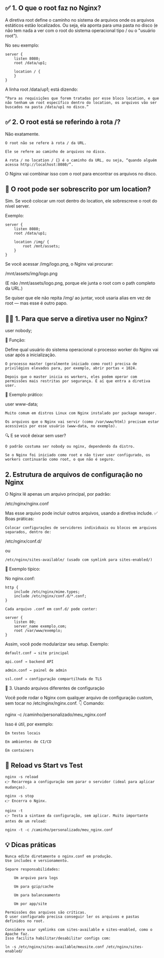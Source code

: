 ## ✅ 1. O que o root faz no Nginx?

A diretiva root define o caminho no sistema de arquivos onde os arquivos estáticos estão localizados. Ou seja, ela aponta para uma pasta no disco (e não tem nada a ver com o root do sistema operacional tipo / ou o "usuário root").

No seu exemplo:

```
server {
    listen 8080;
    root /data/up1;

    location / {
    }
}
```

A linha root /data/up1; está dizendo:

    “Para as requisições que forem tratadas por esse bloco location, e que não tenham um root específico dentro do location, os arquivos vão ser buscados na pasta /data/up1 no disco.”

## ✅ 2. O root está se referindo à rota /?

Não exatamente.

    O root não se refere à rota / da URL.

    Ele se refere ao caminho de arquivos no disco.

    A rota / no location / {} é o caminho da URL, ou seja, “quando alguém acessa http://localhost:8080/”.

O Nginx vai combinar isso com o root para encontrar os arquivos no disco.

## 🔄 O root pode ser sobrescrito por um location?

Sim. Se você colocar um root dentro do location, ele sobrescreve o root do nível server.

Exemplo:

```
server {
    listen 8080;
    root /data/up1;

    location /img/ {
        root /mnt/assets;
    }
}
```

Se você acessar /img/logo.png, o Nginx vai procurar:

/mnt/assets/img/logo.png

(E não /mnt/assets/logo.png, porque ele junta o root com o path completo da URL.)

Se quiser que ele não repita /img/ ao juntar, você usaria alias em vez de root — mas esse é outro papo.

## 🧑‍💻 1. Para que serve a diretiva user no Nginx?

user nobody;

📌 Função:

Define qual usuário do sistema operacional o processo worker do Nginx vai usar após a inicialização.

    O processo master (geralmente iniciado como root) precisa de privilégios elevados para, por exemplo, abrir portas < 1024.

    Depois que o master inicia os workers, eles podem operar com permissões mais restritas por segurança. É aí que entra a diretiva user.

🔐 Exemplo prático:

user www-data;

    Muito comum em distros Linux com Nginx instalado por package manager.

    Os arquivos que o Nginx vai servir (como /var/www/html) precisam estar acessíveis por esse usuário (www-data, no exemplo).

🔍 E se você deixar sem user?

    O padrão costuma ser nobody ou nginx, dependendo da distro.

    Se o Nginx foi iniciado como root e não tiver user configurado, os workers continuarão como root, o que não é seguro.

## 2. Estrutura de arquivos de configuração no Nginx

O Nginx lê apenas um arquivo principal, por padrão:

/etc/nginx/nginx.conf

Mas esse arquivo pode incluir outros arquivos, usando a diretiva include.
✅ Boas práticas:

    Colocar configurações de servidores individuais ou blocos em arquivos separados, dentro de:

/etc/nginx/conf.d/

ou

    /etc/nginx/sites-available/ (usado com symlink para sites-enabled/)

🧠 Exemplo típico:

No nginx.conf:

```
http {
    include /etc/nginx/mime.types;
    include /etc/nginx/conf.d/*.conf;
}

Cada arquivo .conf em conf.d/ pode conter:

server {
    listen 80;
    server_name exemplo.com;
    root /var/www/exemplo;
}
```

Assim, você pode modularizar seu setup. Exemplo:

    default.conf → site principal

    api.conf → backend API

    admin.conf → painel de admin

    ssl.conf → configuração compartilhada de TLS

🚀 3. Usando arquivos diferentes de configuração

Você pode rodar o Nginx com qualquer arquivo de configuração custom, sem tocar no /etc/nginx/nginx.conf.
👇 Comando:

nginx -c /caminho/personalizado/meu_nginx.conf

Isso é útil, por exemplo:

    Em testes locais

    Em ambientes de CI/CD

    Em containers

## 🔄 Reload vs Start vs Test

    nginx -s reload
    👉 Recarrega a configuração sem parar o servidor (ideal para aplicar mudanças).

    nginx -s stop
    👉 Encerra o Nginx.

    nginx -t
    👉 Testa a sintaxe da configuração, sem aplicar. Muito importante antes de um reload:

    nginx -t -c /caminho/personalizado/meu_nginx.conf

## 💡 Dicas práticas

    Nunca edite diretamente o nginx.conf em produção.
    Use includes e versionamento.

    Separe responsabilidades:

        Um arquivo para logs

        Um para gzip/cache

        Um para balanceamento

        Um por app/site

    Permissões dos arquivos são críticas.
    O user configurado precisa conseguir ler os arquivos e pastas definidos no root.

    Considere usar symlinks com sites-available e sites-enabled, como o Apache faz.
    Isso facilita habilitar/desabilitar configs com:

    ln -s /etc/nginx/sites-available/meusite.conf /etc/nginx/sites-enabled/
